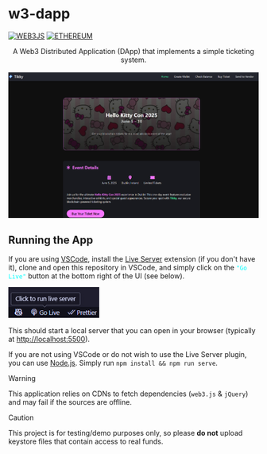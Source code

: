 # w3-dapp

[![WEB3JS](https://img.shields.io/badge/web3.js-blue?logo=web3dotjs&logoColor=blue&labelColor=white)](https://web3js.readthedocs.io/en/v1.10.0)
[![ETHEREUM](https://img.shields.io/badge/Ethereum-gray?logo=ethereum&logoColor=black&labelColor=white)](https://en.wikipedia.org/wiki/Ethereum)

<p align="center">
    A Web3 Distributed Application (DApp) that implements a simple ticketing system.<br /><br />
    <img width=800 alt="Home Page Screenshot" src="./images/docs/png/home-page.png" />
</p>

## Running the App
If you are using [VSCode](https://code.visualstudio.com), install the [Live Server](https://marketplace.visualstudio.com/items?itemName=ritwickdey.LiveServer) extension (if you don't have it), clone and open this repository in VSCode, and simply click on the <code style="color: Cyan">"Go Live"</code> button at the bottom right of the UI (see below).

![Live Server Screenshot](./images/docs/png/live-server.png)

This should start a local server that you can open in your browser (typically at <http://localhost:5500>).

If you are not using VSCode or do not wish to use the Live Server plugin, you can use [Node.js](https://nodejs.org/en). Simply run `npm install && npm run serve`.

> [!WARNING]
> This application relies on CDNs to fetch dependencies (`web3.js` & `jQuery`) and may fail if the sources are offline.

> [!CAUTION]
> This project is for testing/demo purposes only, so please **do not** upload keystore files that contain access to real funds.
